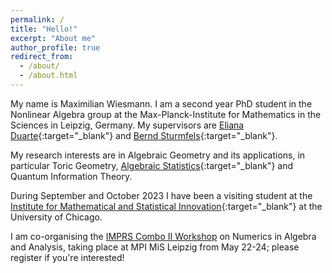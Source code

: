```yaml
---
permalink: /
title: "Hello!"
excerpt: "About me"
author_profile: true
redirect_from: 
  - /about/
  - /about.html
---
```


My name is Maximilian Wiesmann. I am a second year PhD student in the Nonlinear Algebra group at the Max-Planck-Institute for Mathematics in the Sciences in Leipzig, Germany. My supervisors are [Eliana Duarte](https://emduart2.github.io){:target="_blank"} and [Bernd Sturmfels](https://math.berkeley.edu/~bernd/){:target="_blank"}.

My research interests are in Algebraic Geometry and its applications, in particular Toric Geometry, [Algebraic Statistics](https://www.algebraicstatistics.org){:target="_blank"} and Quantum Information Theory.

During September and October 2023 I have been a visiting student at the [Institute for Mathematical and Statistical Innovation](https://www.imsi.institute/activities/algebraic-statistics-and-our-changing-world/){:target="_blank"} at the University of Chicago.

I am co-organising the [IMPRS Combo II Workshop](https://www.mis.mpg.de/de/events/series/imprs-combo-ii) on Numerics in Algebra and Analysis, taking place at MPI MiS Leipzig from May 22-24; please register if you're interested!